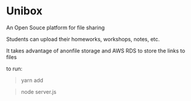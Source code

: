 <h1>Unibox</h1>



An Open Souce platform for file sharing

Students can upload their homeworks, workshops, notes, etc.

It takes advantage of anonfile storage and AWS RDS to store the links to files


to run:
>yarn add

>node server.js

